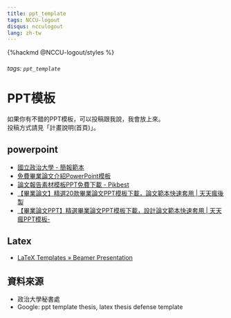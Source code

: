 ```yaml
---
title: ppt_template
tags: NCCU-logout
disqus: ncculogout
lang: zh-tw
---
```


{%hackmd @NCCU-logout/styles %}

###### tags: `ppt_template`

# PPT模板

如果你有不錯的PPT模板，可以投稿跟我說，我會放上來。  
投稿方式請見「計畫說明(首頁)」。

## powerpoint

* [國立政治大學 - 簡報範本](http://secrt.nccu.edu.tw/Front/Page.aspx?id=81921MK68qc=)
* [免費畢業論文介紹PowerPoint模板](https://www.beautyppt.com/zh-TW/graduation-thesis/)
* [論文報告素材模板PPT免費下載 - Pikbest](https://zh.pikbest.com/so/%E8%AB%96%E6%96%87%E5%A0%B1%E5%91%8A/6-0-0-0-0-0-c0_2-1.html)
* [【畢業論文】精選20款畢業論文PPT模板下載，論文範本快速套用 | 天天瘋後製](https://www.crazy-tutorial.com/61609.html)
* [【畢業論文PPT】精選畢業論文PPT模板下載，設計論文範本快速套用 | 天天瘋PPT模板-](https://www.crazyppt.com/64995.html)

## Latex

* [LaTeX Templates » Beamer Presentation](https://www.latextemplates.com/template/beamer-presentation)

## 資料來源

* 政治大學秘書處
* Google: ppt template thesis, latex thesis defense template
